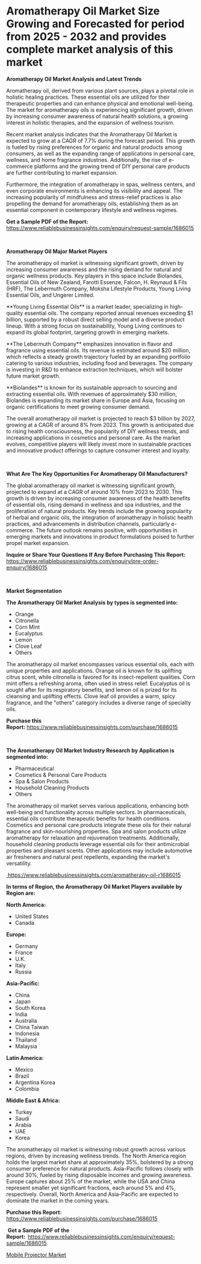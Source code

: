 <p><h1>Aromatherapy Oil Market Size Growing and Forecasted for period from 2025 - 2032 and provides complete market analysis of this market</h1></p><p><strong>Aromatherapy Oil Market Analysis and Latest Trends</strong></p>
<p><p>Aromatherapy oil, derived from various plant sources, plays a pivotal role in holistic healing practices. These essential oils are utilized for their therapeutic properties and can enhance physical and emotional well-being. The market for aromatherapy oils is experiencing significant growth, driven by increasing consumer awareness of natural health solutions, a growing interest in holistic therapies, and the expansion of wellness tourism.</p><p>Recent market analysis indicates that the Aromatherapy Oil Market is expected to grow at a CAGR of 7.7% during the forecast period. This growth is fueled by rising preferences for organic and natural products among consumers, as well as the expanding range of applications in personal care, wellness, and home fragrance industries. Additionally, the rise of e-commerce platforms and the growing trend of DIY personal care products are further contributing to market expansion.</p><p>Furthermore, the integration of aromatherapy in spas, wellness centers, and even corporate environments is enhancing its visibility and appeal. The increasing popularity of mindfulness and stress-relief practices is also propelling the demand for aromatherapy oils, establishing them as an essential component in contemporary lifestyle and wellness regimes.</p></p>
<p><strong>Get a Sample PDF of the Report:&nbsp;</strong> <a href="https://www.reliablebusinessinsights.com/enquiry/request-sample/1686015?utm_campaign=2315&utm_medium=2&utm_source=Github&utm_content=ia&utm_term=04042025&utm_id=aromatherapy-oil">https://www.reliablebusinessinsights.com/enquiry/request-sample/1686015</a></p>
<p>&nbsp;</p>
<p><strong>Aromatherapy Oil Major Market Players</strong></p>
<p><p>The aromatherapy oil market is witnessing significant growth, driven by increasing consumer awareness and the rising demand for natural and organic wellness products. Key players in this space include Biolandes, Essential Oils of New Zealand, Farotti Essenze, Falcon, H. Reynaud & Fils (HRF), The Lebermuth Company, Moksha Lifestyle Products, Young Living Essential Oils, and Ungerer Limited.</p><p>**Young Living Essential Oils** is a market leader, specializing in high-quality essential oils. The company reported annual revenues exceeding $1 billion, supported by a robust direct selling model and a diverse product lineup. With a strong focus on sustainability, Young Living continues to expand its global footprint, targeting growth in emerging markets.</p><p>**The Lebermuth Company** emphasizes innovation in flavor and fragrance using essential oils. Its revenue is estimated around $20 million, which reflects a steady growth trajectory fueled by an expanding portfolio catering to various industries, including food and beverages. The company is investing in R&D to enhance extraction techniques, which will bolster future market growth.</p><p>**Biolandes** is known for its sustainable approach to sourcing and extracting essential oils. With revenues of approximately $30 million, Biolandes is expanding its market share in Europe and Asia, focusing on organic certifications to meet growing consumer demand.</p><p>The overall aromatherapy oil market is projected to reach $3 billion by 2027, growing at a CAGR of around 8% from 2023. This growth is anticipated due to rising health consciousness, the popularity of DIY wellness trends, and increasing applications in cosmetics and personal care. As the market evolves, competitive players will likely invest more in sustainable practices and innovative product offerings to capture consumer interest and loyalty.</p></p>
<p>&nbsp;</p>
<p><strong>What Are The Key Opportunities For Aromatherapy Oil Manufacturers?</strong></p>
<p><p>The global aromatherapy oil market is witnessing significant growth, projected to expand at a CAGR of around 10% from 2023 to 2030. This growth is driven by increasing consumer awareness of the health benefits of essential oils, rising demand in wellness and spa industries, and the proliferation of natural products. Key trends include the growing popularity of herbal and organic oils, the integration of aromatherapy in holistic health practices, and advancements in distribution channels, particularly e-commerce. The future outlook remains positive, with opportunities in emerging markets and innovations in product formulations poised to further propel market expansion.</p></p>
<p><strong>Inquire or Share Your Questions If Any Before Purchasing This Report:</strong> <a href="https://www.reliablebusinessinsights.com/enquiry/pre-order-enquiry/1686015?utm_campaign=2315&utm_medium=2&utm_source=Github&utm_content=ia&utm_term=04042025&utm_id=aromatherapy-oil">https://www.reliablebusinessinsights.com/enquiry/pre-order-enquiry/1686015</a></p>
<p>&nbsp;</p>
<p><strong>Market Segmentation</strong></p>
<p><strong>The Aromatherapy Oil Market Analysis by types is segmented into:</strong></p>
<p><ul><li>Orange</li><li>Citronella</li><li>Corn Mint</li><li>Eucalyptus</li><li>Lemon</li><li>Clove Leaf</li><li>Others</li></ul></p>
<p><p>The aromatherapy oil market encompasses various essential oils, each with unique properties and applications. Orange oil is known for its uplifting citrus scent, while citronella is favored for its insect-repellent qualities. Corn mint offers a refreshing aroma, often used in stress relief. Eucalyptus oil is sought after for its respiratory benefits, and lemon oil is prized for its cleansing and uplifting effects. Clove leaf oil provides a warm, spicy fragrance, and the "others" category includes a diverse range of specialty oils.</p></p>
<p><strong>Purchase this Report:&nbsp;</strong><a href="https://www.reliablebusinessinsights.com/purchase/1686015?utm_campaign=2315&utm_medium=2&utm_source=Github&utm_content=ia&utm_term=04042025&utm_id=aromatherapy-oil">https://www.reliablebusinessinsights.com/purchase/1686015</a></p>
<p>&nbsp;</p>
<p><strong>The Aromatherapy Oil Market Industry Research by Application is segmented into:</strong></p>
<p><ul><li>Pharmaceutical</li><li>Cosmetics & Personal Care Products</li><li>Spa & Salon Products</li><li>Household Cleaning Products</li><li>Others</li></ul></p>
<p><p>The aromatherapy oil market serves various applications, enhancing both well-being and functionality across multiple sectors. In pharmaceuticals, essential oils contribute therapeutic benefits for health conditions. Cosmetics and personal care products integrate these oils for their natural fragrance and skin-nourishing properties. Spa and salon products utilize aromatherapy for relaxation and rejuvenation treatments. Additionally, household cleaning products leverage essential oils for their antimicrobial properties and pleasant scents. Other applications may include automotive air fresheners and natural pest repellents, expanding the market's versatility.</p></p>
<p><a href="https://www.reliablebusinessinsights.com/aromatherapy-oil-r1686015?utm_campaign=2315&utm_medium=2&utm_source=Github&utm_content=ia&utm_term=04042025&utm_id=aromatherapy-oil">&nbsp;https://www.reliablebusinessinsights.com/aromatherapy-oil-r1686015</a></p>
<p><strong>In terms of Region, the Aromatherapy Oil Market Players available by Region are:</strong></p>
<p>
    <p> <strong> North America: </strong>
        <ul>
            <li>United States</li>
            <li>Canada</li>
        </ul>
        </p> 
    <p> <strong> Europe: </strong>
        <ul>
            <li>Germany</li>
            <li>France</li>
            <li>U.K.</li>
            <li>Italy</li>
            <li>Russia</li>
        </ul>
        </p> 
    <p> <strong> Asia-Pacific: </strong>
        <ul>
            <li>China</li>
            <li>Japan</li>
            <li>South Korea</li>
            <li>India</li>
            <li>Australia</li>
            <li>China Taiwan</li>
            <li>Indonesia</li>
            <li>Thailand</li>
            <li>Malaysia</li>
        </ul>
        </p> 
    <p> <strong> Latin America: </strong>
        <ul>
            <li>Mexico</li>
            <li>Brazil</li>
            <li>Argentina Korea</li>
            <li>Colombia</li>
        </ul>
        </p> 
    <p> <strong> Middle East & Africa: </strong>
        <ul>
            <li>Turkey</li>
            <li>Saudi</li>
            <li>Arabia</li>
            <li>UAE</li>
            <li>Korea</li>
        </ul>
    </p>
    </p>
<p><p>The aromatherapy oil market is witnessing robust growth across various regions, driven by increasing wellness trends. The North America region holds the largest market share at approximately 35%, bolstered by a strong consumer preference for natural products. Asia-Pacific follows closely with around 30%, fueled by rising disposable incomes and growing awareness. Europe captures about 25% of the market, while the USA and China represent smaller yet significant fractions, each around 5% and 4%, respectively. Overall, North America and Asia-Pacific are expected to dominate the market in the coming years.</p></p>
<p><strong>Purchase this Report: </strong><a href="https://www.reliablebusinessinsights.com/purchase/1686015?utm_campaign=2315&utm_medium=2&utm_source=Github&utm_content=ia&utm_term=04042025&utm_id=aromatherapy-oil">https://www.reliablebusinessinsights.com/purchase/1686015</a></p>
<p>&nbsp;<strong>Get a Sample PDF of the Report:&nbsp;&nbsp;</strong><a href="https://www.reliablebusinessinsights.com/enquiry/request-sample/1686015?utm_campaign=2315&utm_medium=2&utm_source=Github&utm_content=ia&utm_term=04042025&utm_id=aromatherapy-oil">https://www.reliablebusinessinsights.com/enquiry/request-sample/1686015</a></p>
<p><strong></strong></p>
<p><p><a href="https://github.com/shondapmbau/Market-Research-Report-List-1/blob/main/mobile-projector-market.md?utm_campaign=2315&utm_medium=2&utm_source=Github&utm_content=ia&utm_term=04042025&utm_id=aromatherapy-oil">Mobile Projector Market</a></p></p>